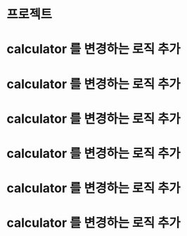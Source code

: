 # 프로젝트
# calculator 를 변경하는 로직 추가
# calculator 를 변경하는 로직 추가
# calculator 를 변경하는 로직 추가
# calculator 를 변경하는 로직 추가
# calculator 를 변경하는 로직 추가
# calculator 를 변경하는 로직 추가

